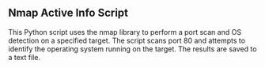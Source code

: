 ## Nmap Active Info Script
This Python script uses the nmap library to perform a port scan and OS detection on a specified target. The script scans port 80 and attempts to identify the operating system running on the target. The results are saved to a text file.
